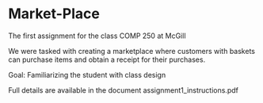 # Market-Place
The first assignment for the class COMP 250 at McGill

We were tasked with creating a marketplace where customers with baskets can purchase items and obtain a receipt for their purchases.

Goal: Familiarizing the student with class design

Full details are available in the document assignment1_instructions.pdf
